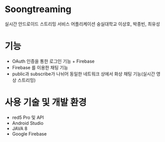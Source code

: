 # Soongtreaming
실시간 안드로이드 스트리밍 서비스 어플리케이션
숭실대학교 이상호, 박종빈, 최유성

# 기능
- OAuth 인증을 통한 로그인 기능 + Firebase
- Firebase 를 이용한 채팅 기능
- public과 subscribe가 나뉘어 동일한 네트워크 상에서 화상 채팅 기능(실시간 영상 스트리밍)

# 사용 기술 및 개발 환경
- red5 Pro 및 API
- Android Studio
- JAVA 8
- Google Firebase
